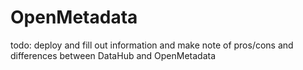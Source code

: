 # OpenMetadata

todo: deploy and fill out information and make note of pros/cons and differences between DataHub and OpenMetadata
